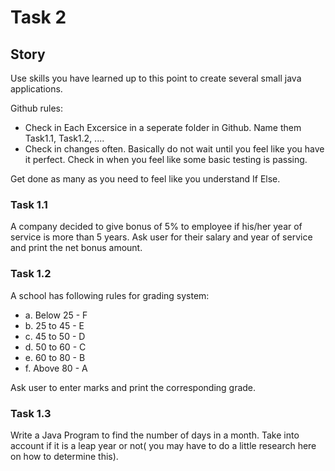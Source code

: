 # Task 2 #

## Story ##
Use skills you have learned up to this point to create several small java applications.

Github rules:
* Check in Each Excersice in a seperate folder in Github. Name them Task1.1, Task1.2, ....
* Check in changes often. Basically do not wait until you feel like you have it perfect. Check in when you feel like some basic testing is passing.

Get done as many as you need to feel like you understand If Else.

	
### Task 1.1 ###
A company decided to give bonus of 5% to employee if his/her year of service is more than 5 years.
Ask user for their salary and year of service and print the net bonus amount.

### Task 1.2 ###
A school has following rules for grading system:
* a. Below 25 - F
* b. 25 to 45 - E
* c. 45 to 50 - D
* d. 50 to 60 - C
* e. 60 to 80 - B
* f. Above 80 - A

Ask user to enter marks and print the corresponding grade.

### Task 1.3 ###
Write a Java Program to find the number of days in a month.
Take into account if it is a leap year or not( you may have to do a little research here on how to determine this).






